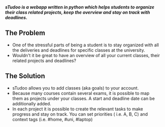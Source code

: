 **_sTudoo is a webapp written in python which helps students to organize their class related projects, keep the overview and stay on track with deadlines._**

## The Problem
- One of the stressful parts of being a student is to stay organized with all the deliveries and deadlines for specific classes at the university.
- Wouldn't it be great to have an overview of all your current classes, their related projects and deadlines?

## The Solution
- sTudoo allows you to add classes (aka goals) to your account.
- Because many courses contain several exams, it is possible to map them as projects under your classes. A start and deadline date can be additionally added.
- In each project it is possible to create the relevant tasks to make progress and stay on track. You can set priorities ( i.e. A, B, C) and context tags (i.e. #home, #uni, #laptop)
